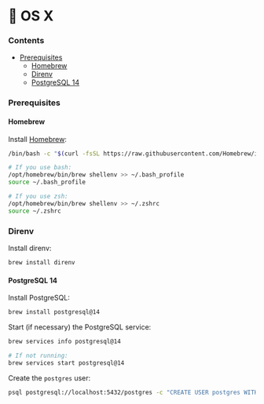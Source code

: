 # 🍎 OS X

### Contents

- [Prerequisites](os-x.md#prerequisites)
  - [Homebrew](os-x.md#homebrew)
  - [Direnv](os-x.md#direnv)
  - [PostgreSQL 14](os-x.md#postgresql-14)

### Prerequisites

#### Homebrew

Install [Homebrew](https://brew.sh/):

```sh
/bin/bash -c "$(curl -fsSL https://raw.githubusercontent.com/Homebrew/install/HEAD/install.sh)"

# If you use bash:
/opt/homebrew/bin/brew shellenv >> ~/.bash_profile
source ~/.bash_profile

# If you use zsh:
/opt/homebrew/bin/brew shellenv >> ~/.zshrc
source ~/.zshrc
```

### Direnv

Install direnv:

```sh
brew install direnv
```

#### PostgreSQL 14

Install PostgreSQL:

```sh
brew install postgresql@14
```

Start (if necessary) the PostgreSQL service:

```sh
brew services info postgresql@14

# If not running:
brew services start postgresql@14
```

Create the `postgres` user:

```sh
psql postgresql://localhost:5432/postgres -c "CREATE USER postgres WITH SUPERUSER PASSWORD 'password';"
```
